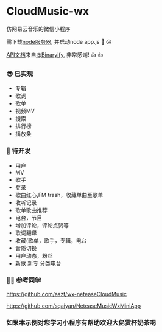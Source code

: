 # CloudMusic-wx

仿网易云音乐的微信小程序

需下载[node服务器](https://github.com/Binaryify/NeteaseCloudMusicApi), 并启动node app.js 🤣 😘

[API文档](https://binaryify.github.io/NeteaseCloudMusicApi/#/)来自[@Binaryify](https://github.com/Binaryify), 非常感谢! 👍 👍

### 😎 已实现

* 专辑
* 歌词
* 歌单
* 视频MV
* 搜索
* 排行榜
* 播放条

### 👏 待开发

* 用户
* MV
* 歌手
* 登录
* 歌曲红心,FM trash，收藏单曲至歌单
* 收听记录
* 歌单歌曲推荐
* 电台，节目
* 增加评论，评论点赞等 
* 歌词翻译
* 收藏(歌单，歌手，专辑，电台
* 音质切换
* 用户动态，粉丝
* 新歌 新专 分类电台


### 👯‍♂️ 参考同学

https://github.com/aszt/wx-neteaseCloudMusic

https://github.com/sqaiyan/NeteaseMusicWxMiniApp





### 如果本示例对您学习小程序有帮助欢迎大佬赏杯奶茶喝


